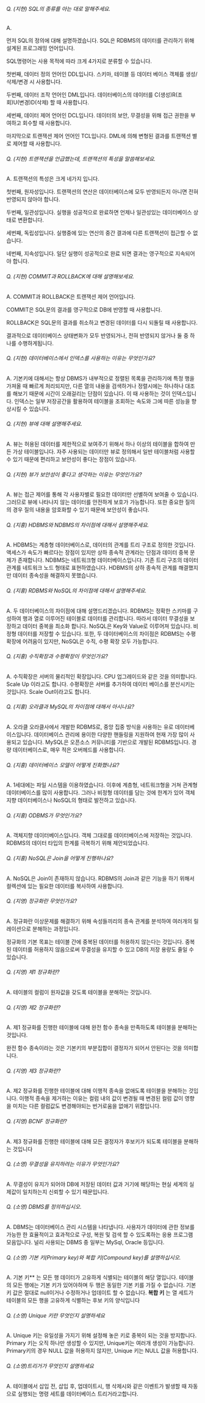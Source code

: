 ###### Q. (지현) SQL의 종류를 아는 대로 말해주세요.

A. 

먼저 SQL의 정의에 대해 설명하겠습니다. SQL은 RDBMS의 데이터를 관리하기 위해 설계된 프로그래밍 언어입니다.

SQL명령어는 사용 목적에 따라 크게 4가지로 분류할 수 있습니다.

첫번째, 데이터 정의 언어인 DDL입니다. 스키마, 테이블 등 데이터 베이스 객체를 생성/삭제/변경 시 사용합니다.

두번째, 데이터 조작 언어인 DML입니다. 데이터베이스의 데이터를 C(생성)R(조회)U(변경)D(삭제) 할 때 사용합니다.

세번째, 데이터 제어 언어인 DCL입니다. 데이터의 보안, 무결성을 위해 접근 권한을 부여하고 회수할 때 사용합니다.

마지막으로 트랜잭션 제어 언어인 TCL입니다. DML에 의해 변형된 결과를 트랜잭션 별로 제어할 때 사용합니다.



###### Q. (지현) 트랜잭션을 언급했는데, 트랜잭션의 특성을 말씀해보세요.

A. 트랜잭션의 특성은 크게 네가지 입니다.

첫번째, 원자성입니다. 트랜잭션의 연산은 데이터베이스에 모두 반영되든지 아니면 전혀 반영되지 않아야 합니다.

두번째, 일관성입니다. 실행을 성공적으로 완료하면 언제나 일관성있는 데이터베이스 상태로 변환합니다.

세번째, 독립성입니다. 실행중에 있는 연산의 중간 결과에 다른 트랜잭션이 접근할 수 없습니다.

네번째, 지속성입니다. 일단 실행이 성공적으로 완료 되면 결과는 영구적으로 지속되어야 합니다.



###### Q. (지현) COMMIT과 ROLLBACK에 대해 설명해보세요.

A. COMMIT과 ROLLBACK은 트랜잭션 제어 언어입니다.

COMMIT은 SQL문의 결과를 영구적으로 DB에 반영할 때 사용합니다.

ROLLBACK은 SQL문의 결과를 취소하고 변경된 데이터를 다시 되돌릴 때 사용합니다.

결과적으로 데이터베이스 상태변화가 모두 반영되거나, 전혀 반영되지 않거나 둘 중 하나를 수행하게됩니다.



###### Q. (지현) 데이터베이스에서 인덱스를 사용하는 이유는 무엇인가요?

A. 기본키에 대해서는 항상 DBMS가 내부적으로 정렬된 목록을 관리하기에 특정 행을 가져올 때 빠르게 처리되지만, 다른 열의 내용을 검색하거나 정렬시에는 하나하나 대조를 해보기 때문에 시간이 오래걸리는 단점이 있습니다. 이 때 사용하는 것이 인덱스입니다. 인덱스는  일부 저장공간을 활용하여 테이블을 조회하는 속도와 그에 따른 성능을 향상시킬 수 있습니다.



###### Q. (지현) 뷰에 대해 설명해주세요.

A. 뷰는 허용된 데이터를 제한적으로 보여주기 위해서 하나 이상의 테이블을 합하여 만든 가상 테이블입니다. 자주 사용되는 데이터만 뷰로 정의해서 일반 테이블처럼 사용할 수 있기 때문에 편리하고 보안성이 좋다는 장점이 있습니다.



###### Q. (지현) 뷰가 보안성이 좋다고 생각하는 이유는 무엇인가요?

A. 뷰는 접근 제어를 통해 각 사용자별로 필요한 데이터만 선별하여 보여줄 수 있습니다. 그러므로 뷰에 나타나지 않는 데이터를 안전하게 보호가 가능합니다. 또한 중요한 질의의 경우 질의 내용을 암호화할 수 있기 때문에 보안성이 좋습니다.


###### Q. (지홍) HDBMS와 NDBMS의 차이점에 대해서 설명해주세요.

A. HDBMS는 계층형 데이터베이스로, 데이터의 관계를 트리 구조로 정의한 것입니다. 액세스가 속도가 빠르다는 장점이 있지만 상하 종속적 관계라는 단점과 데이터 중복 문제가 존재합니다.
NDBMS는 네트워크형 데이터베이스입니다. 기존 트리 구조의 데이터 관계를 네트워크 노드 형태로 표현하였습니다. HDBMS의 상하 종속적 관계를 해결했지만 데이터 종속성을 해결하지 못했습니다.


###### Q. (지홍) RDBMS와 NoSQL의 차이점에 대해서 설명해주세요.

A. 두 데이터베이스의 차이점에 대해 설명드리겠습니다. RDBMS는 정확한 스키마를 구성하여 행과 열로 이루어진 테이블로 데이터를 관리합니다. 따라서 데이터 무결성을 보장하고 데이터 중복을 최소화 합니다. NoSQL은 Key와 Value로 이루어져 있습니다. 비정형 데이터를 저장할 수 있습니다.
또한, 두 데이터베이스의 차이점은 RDBMS는 수평 확장에 어려움이 있지만, NoSQL은 수직, 수평 확장 모두 가능합니다.


###### Q. (지홍) 수직확장과 수평확장이 무엇인가요?

A. 수직확장은 서버의 물리적인 확장입니다. CPU 업그레이드와 같은 것을 의미합니다. Scale Up 이라고도 합니다. 수평확장은 서버를 추가하여 데이터 베이스를 분산시키는 것입니다. Scale Out이라고도 합니다.


###### Q. (지홍) 오라클과 MySQL의 차이점에 대해서 아시나요?

A. 오라클 오라클사에서 개발한 RDBMS로, 중앙 집중 방식을 사용하는 유로 데이터베이스입니다. 데이터베이스 관리에 용이한 다양한 핸들링을 지원하여 현재 가장 많이 사용되고 있습니다.
MySQL은 오픈소스 커뮤니티를 기반으로 개발된 RDBMS입니다. 경량 데이터베이스로, 매우 적은 오버헤드를 사용합니다.


###### Q. (지홍) 데이터베이스 모델이 어떻게 진화했나요?

A. 1세대에는 파일 시스템을 이용하였습니다. 이후에 계층형, 네트워크형을 거쳐 관계형 데이터베이스를 많이 사용합니다. 그러나 비정형 데이터를 담는 것에 한계가 있어 객체 지향 데이터베이스나 NoSQL의 형태로 발전하고 있습니다.


###### Q. (지홍) ODBMS가 무엇인가요?

A. 객체지향 데이터베이스입니다. 객체 그대로를 데이터베이스에 저장하는 것입니다. RDBMS의 데이터 타입의 한계를 극복하기 위해 제안되었습니다.


###### Q. (지홍) NoSQL은 Join을 어떻게 진행하나요?

A. NoSQL은 Join이 존재하지 않습니다. RDBMS의 Join과 같은 기능을 하기 위해서 컬렉션에 있는 필요한 데이터를 복사하여 사용합니다.



###### Q. (지영) 정규화란 무엇인가요?

A. 정규화란 이상문제를 해결하기 위해 속성들끼리의 종속 관계를 분석하여 여러개의 릴레이션으로 분해하는 과정입니다.

정규화의 기본 목표는 테이블 간에 중복된 데이터를 허용하지 않는다는 것입니다. 중복된 데이터를 허용하지 않음으로써 무결성을 유지할 수 있고 DB의 저장 용량도 줄일 수 있습니다.

###### Q. (지영) 제1 정규화란?

A. 테이블의 컬럼이 원자값을 갖도록 테이블을 분해하는 것입니다.

###### Q. (지영) 제2 정규화란?

A. 제1 정규화를 진행한 테이블에 대해 완전 함수 종속을 만족하도록 테이블을 분해하는 것입니다.

완전 함수 종속이라는 것은 기본키의 부분집합이 결정자가 되어서 안된다는 것을 의미합니다.

###### Q. (지영) 제3 정규화란?

A. 제2 정규화를 진행한 테이블에 대해 이행적 종속을 없애도록 테이블을 분해하는 것입니다. 이행적 종속을 제거하는 이유는 컬럼 내의 값이 변경될 때 변경된 컬럼 값이 영향을 미치는 다른 컬럼값도 변경해야되는 번거로움을 없애기 위함입니다.

###### Q. (지영) BCNF 정규화란?

A. 제3 정규화를 진행한 테이블에 대해 모든 결정자가 후보키가 되도록 테이블을 분해하는 것입니다

###### Q. (소영) 무결성을 유지하려는 이유가 무엇인가요?

A. 무결성이 유지가 되어야 DB에 저장된 데이터 값과 거기에 해당하는 현실 세계의 실제값이 일치하는지 신뢰할 수 있기 때문입니다.



###### Q. (소영) DBMS를 정의하십시오.

A. DBMS는 데이터베이스 관리 시스템을 나타냅니다. 사용자가 데이터에 관한 정보를 가능한 한 효율적이고 효과적으로 구성, 복원 및 검색 할 수 있도록하는 응용 프로그램 모음입니다. 널리 사용되는 DBMS 중 일부는 MySql, Oracle 등입니다.



###### Q. (소영) 기본 키(Primary key)와 복합 키(Compound key)를 설명하십시오.

A. 기본 키** 는 모든 행 데이터가 고유하게 식별되는 테이블의 해당 열입니다. 테이블의 모든 행에는 기본 키가 있어야하며 두 행은 동일한 기본 키를 가질 수 없습니다. 기본 키 값은 절대로 null이거나 수정하거나 업데이트 할 수 없습니다. **복합 키** 는 열 세트가 테이블의 모든 행을 고유하게 식별하는 후보 키의 양식입니다



###### Q. (소영) Unique 키란 무엇인지 설명하세요

A. Unique 키는 유일성을 가지기 위해 설정해 놓은 키로 중복이 되는 것을 방지합니다. Primary 키는 오직 하나만 생성할 수 있지만, Unique키는 여러개 생성이 가능합니다. Primary키의 경우 NULL 값을 허용하지 않지만, Unique 키는 NULL 값을 허용합니다.



###### Q. (소영)트리거가 무엇인지 설명하세요

A. 테이블에서 삽입 전, 삽입 후, 업데이트시, 행 삭제시와 같은 이벤트가 발생할 때 자동으로 실행되는 명령 세트를 데이터베이스 트리거라고합니다.
